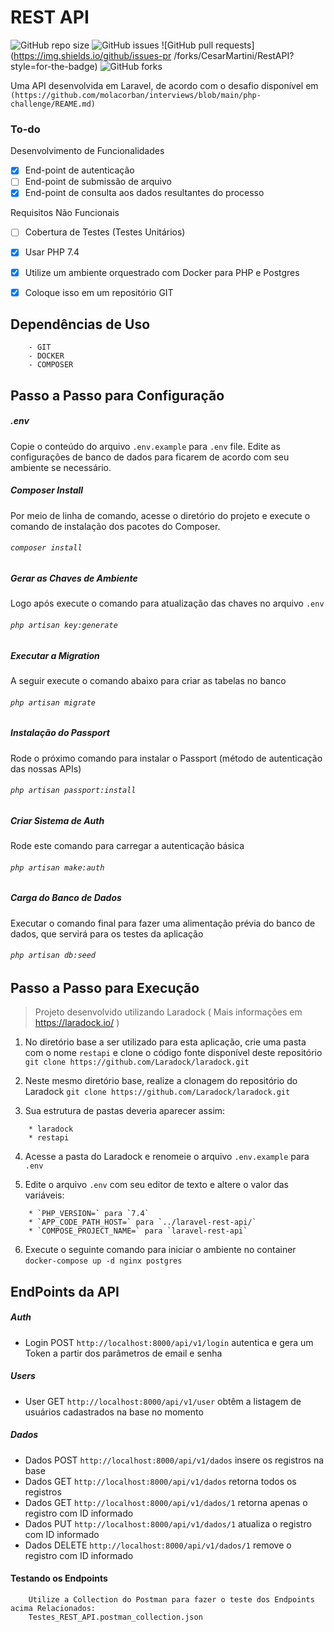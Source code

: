 # REST API
![GitHub repo size](https://img.shields.io/github/repo-size/CesarMartini/RestAPI?style=for-the-badge)
![GitHub issues](https://img.shields.io/github/issues/languages/count/CesarMartini/RestAPI?style=for-the-badge)
![GitHub pull requests](https://img.shields.io/github/issues-pr
/forks/CesarMartini/RestAPI?style=for-the-badge)
![GitHub forks](https://img.shields.io/github/forks/CesarMartini/RestAPI?style=for-the-badge)

Uma API desenvolvida em Laravel, de acordo com o desafio disponível em `(https://github.com/molacorban/interviews/blob/main/php-challenge/REAME.md)`

### To-do

Desenvolvimento de Funcionalidades
- [x] End-point de autenticação
- [ ] End-point de submissão de arquivo
- [x] End-point de consulta aos dados resultantes do processo

Requisitos Não Funcionais
- [ ] Cobertura de Testes (Testes Unitários)
- [x] Usar PHP 7.4
- [x] Utilize um ambiente orquestrado com Docker para PHP e Postgres
- [x] Coloque isso em um repositório GIT


## Dependências de Uso
```
    - GIT
    - DOCKER
    - COMPOSER
```


## Passo a Passo para Configuração
##### .env
Copie o conteúdo do arquivo `.env.example` para `.env` file. 
Edite as configurações de banco de dados para ficarem de acordo com seu ambiente se necessário.

##### Composer Install
Por meio de linha de comando, acesse o diretório do projeto e execute o comando de instalação dos pacotes do Composer.
###### `composer install`

##### Gerar as Chaves de Ambiente
Logo após execute o comando para atualização das chaves no arquivo `.env`
###### `php artisan key:generate`
##### Executar a Migration 
A seguir execute o comando abaixo para criar as tabelas no banco
###### `php artisan migrate`
##### Instalação do Passport
Rode o próximo comando para instalar o Passport (método de autenticação das nossas APIs)
###### `php artisan passport:install`
##### Criar Sistema de Auth
Rode este comando para carregar a autenticação básica 
###### `php artisan make:auth`
##### Carga do Banco de Dados
Executar o comando final para fazer uma alimentação prévia do banco de dados, que servirá para os testes da aplicação
###### `php artisan db:seed`

## Passo a Passo para Execução

> Projeto desenvolvido utilizando Laradock ( Mais informações em https://laradock.io/ )

1. No diretório base a ser utilizado para esta aplicação, crie uma pasta com o nome `restapi` e clone o código fonte disponível deste repositório `git clone https://github.com/Laradock/laradock.git`

2. Neste mesmo diretório base, realize a clonagem do repositório do Laradock `git clone https://github.com/Laradock/laradock.git`

3. Sua estrutura de pastas deveria aparecer assim:
```
    * laradock
    * restapi
```

4. Acesse a pasta do Laradock e renomeie o arquivo `.env.example` para `.env`

5. Edite o arquivo `.env` com seu editor de texto e altere o valor das variáveis:
```
    * `PHP_VERSION=` para `7.4`
    * `APP_CODE_PATH_HOST=` para `../laravel-rest-api/`
    * `COMPOSE_PROJECT_NAME=` para `laravel-rest-api`
```

6. Execute o seguinte comando para iniciar o ambiente no container `docker-compose up -d nginx postgres`


## EndPoints da API 

##### Auth
* Login POST `http://localhost:8000/api/v1/login` autentica e gera um Token a partir dos parâmetros de email e senha 
##### Users
* User GET `http://localhost:8000/api/v1/user` obtêm a listagem de usuários cadastrados na base no momento
##### Dados
* Dados POST `http://localhost:8000/api/v1/dados` insere os registros na base
* Dados GET `http://localhost:8000/api/v1/dados` retorna todos os registros
* Dados GET `http://localhost:8000/api/v1/dados/1` retorna apenas o registro com ID informado
* Dados PUT `http://localhost:8000/api/v1/dados/1` atualiza o registro com ID informado
* Dados DELETE `http://localhost:8000/api/v1/dados/1` remove o registro com ID informado

#### Testando os Endpoints
```
    Utilize a Collection do Postman para fazer o teste dos Endpoints acima Relacionados:
    Testes_REST_API.postman_collection.json
```